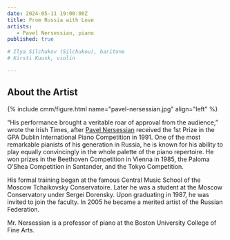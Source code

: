 ```yaml
---
date: 2024-05-11 19:00:00Z
title: From Russia with Love
artists: 
   - Pavel Nersessian, piano
published: true

# Ilya Silchukov (Silchukou), baritone
# Kirsti Kuusk, violin

---
```


## About the Artist

{% include cmm/figure.html name="pavel-nersessian.jpg" align="left" %}

“His performance brought a veritable roar of approval from the audience,” wrote the Irish
Times, after [Pavel Nersessian](https://pavelnersessian.com/bio) received the 1st Prize in
the GPA Dublin International Piano Competition in 1991. One of the most remarkable
pianists of his generation in Russia, he is known for his ability to play equally
convincingly in the whole palette of the piano repertoire. He won prizes in the Beethoven
Competition in Vienna in 1985, the Paloma O’Shea Competition in Santander, and the Tokyo
Competition.

His formal training began at the famous Central Music School of the Moscow Tchaikovsky
Conservatoire. Later he was a student at the Moscow Conservatory under Sergei Dorensky. Upon
graduating in 1987, he was invited to join the faculty. In 2005 he became a merited artist
of the Russian Federation.

Mr. Nersessian is a professor of piano at the Boston University College of Fine Arts.
